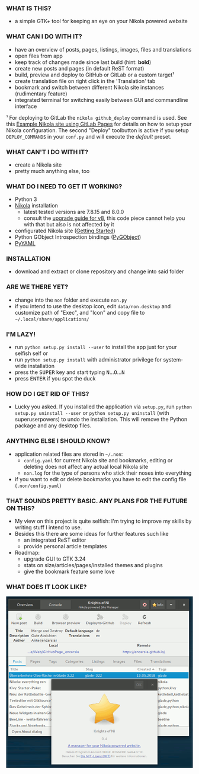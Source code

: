 ### WHAT IS THIS?

 * a simple GTK+ tool for keeping an eye on your Nikola powered website
 
### WHAT CAN I DO WITH IT?

 * have an overview of posts, pages, listings, images, files and translations
 * open files from app
 * keep track of changes made since last build (hint: **bold**)
 * create new posts and pages (in default ReST format)
 * build, preview and deploy to GitHub or GitLab or a custom target¹
 * create translation file on right click in the 'Translation' tab
 * bookmark and switch between different Nikola site instances (rudimentary feature)
 * integrated terminal for switching easily between GUI and commandline interface

¹ For deploying to GitLab the `nikola github_deploy` command is used. See this [Example Nikola site using GitLab Pages](https://gitlab.com/pages/nikola) for details on how to setup your Nikola configuration. The second "Deploy" toolbutton is active if you setup `DEPLOY_COMMANDS` in your `conf.py` and will execute the _default_ preset.

### WHAT CAN'T I DO WITH IT?

 * create a Nikola site
 * pretty much anything else, too

### WHAT DO I NEED TO GET IT WORKING?

 * Python 3
 * [Nikola](https://getnikola.com/) installation
   * latest tested versions are 7.8.15 and 8.0.0
   * consult the [upgrade guide for v8](https://getnikola.com/blog/upgrading-to-nikola-v8.html), this code piece cannot help you with that but also is not affected by it 
 * configurated Nikola site ([Getting Started](https://getnikola.com/getting-started.html))
 * Python GObject Introspection bindings ([PyGObject](http://pygobject.readthedocs.io/en/latest/getting_started.html))
 * [PyYAML](https://github.com/yaml/pyyaml)

### INSTALLATION

 * download and extract or clone repository and change into said folder
 
### ARE WE THERE YET?

 * change into the `non` folder and execute `non.py`
 * if you intend to use the desktop icon, edit `data/non.desktop` and customize path of "Exec", and "Icon" and copy file to `~/.local/share/applications/`

### I'M LAZY!

 * run `python setup.py install --user` to install the app just for your selfish self or
 * run `python setup.py install` with administrator privilege for system-wide installation
 * press the <kbd>SUPER</kbd> key and start typing <kbd>N</kbd>...<kbd>O</kbd>...<kbd>N</kbd> 
 * press <kbd>ENTER</kbd> if you spot the duck

### HOW DO I GET RID OF THIS?

 * Lucky you asked. If you installed the application via `setup.py`, run `python setup.py uninstall --user` or `python setup.py uninstall` (with superuserpowers) to undo the installation. This will remove the Python package and any desktop files.

### ANYTHING ELSE I SHOULD KNOW?

 * application related files are stored in `~/.non`:
   * `config.yaml` for current Nikola site and bookmarks, editing or deleting does not affect any actual local Nikola site 
   * `non.log` for the type of persons who stick their noses into everything
 * if you want to edit or delete bookmarks you have to edit the config file (`.non/config.yaml`)

### THAT SOUNDS PRETTY BASIC. ANY PLANS FOR THE FUTURE ON THIS?

 * My view on this project is quite selfish: I'm trying to improve my skills by writing stuff I intend to use.
 * Besides this there are some ideas for further features such like
    * an integrated ReST editor
    * provide personal article templates
 * Roadmap:
    * upgrade GUI to GTK 3.24
    * stats on size/articles/pages/installed themes and plugins
    * give the bookmark feature some love

### WHAT DOES IT LOOK LIKE? 

<img src="data/non_window.png" width="600">
